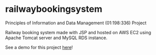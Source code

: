# railwaybookingsystem
Principles of Information and Data Management (01:198:336) Project

Railway booking system made with JSP and hosted on AWS EC2 using Apache Tomcat server and MySQL RDS instance.

See a demo for this project [here](https://drive.google.com/file/d/1SaBWMXwztdISoQfyJGkvIk5VH9owb6GC/view?usp=sharing)!
